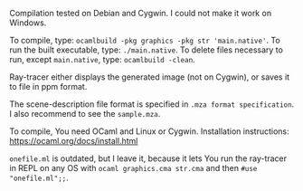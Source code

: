 Compilation tested on Debian and Cygwin. I could not make it work on Windows.

To compile, type:
`ocamlbuild -pkg graphics -pkg str 'main.native'`.
To run the built executable, type:
`./main.native`.
To delete files necessary to run, except `main.native`, type:
`ocamlbuild -clean`.

Ray-tracer either displays the generated image (not on Cygwin), or saves it to file in ppm format.

The scene-description file format is specified in `.mza format specification`. I also recommend to see the `sample.mza`.

To compile, You need OCaml and Linux or Cygwin. Installation instructions:
https://ocaml.org/docs/install.html

`onefile.ml` is outdated, but I leave it, because it lets You run the ray-tracer in REPL on any OS with `ocaml graphics.cma str.cma` and then `#use "onefile.ml";;`.
